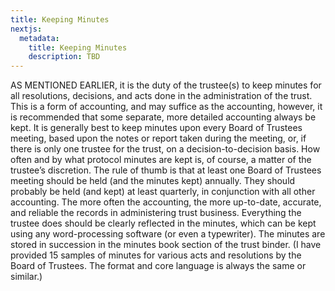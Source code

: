 ```yaml
---
title: Keeping Minutes
nextjs:
  metadata:
    title: Keeping Minutes
    description: TBD
---
```


AS MENTIONED EARLIER, it is the duty of the trustee(s) to keep minutes for all resolutions, decisions, and acts done in the administration of the trust. This is a form of accounting, and may suffice as the accounting, however, it is recommended that some separate, more detailed accounting always be kept. 
It is generally best to keep minutes upon every Board of Trustees meeting, based upon the notes or report taken during the meeting, or, if there is only one trustee for the trust, on a decision-to-decision basis. How often and by what protocol minutes are kept is, of course, a matter of the trustee’s discretion. The rule of thumb is that at least one Board of Trustees meeting should be held (and the minutes kept) annually. They should probably be held (and kept) at least quarterly, in conjunction with all other accounting. The more often the accounting, the more up-to-date, accurate, and reliable the records in administering trust business. Everything the trustee does should be clearly reflected in the minutes, which can be kept using any word-processing software (or even a typewriter). The minutes are stored in succession in the minutes book section of the trust binder. (I have provided 15 samples of minutes for various acts and resolutions by the Board of Trustees. The format and core language is always the same or similar.) 

